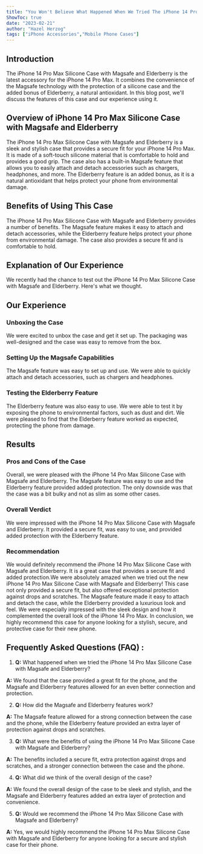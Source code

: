 ```yaml
---
title: "You Won't Believe What Happened When We Tried The iPhone 14 Pro Max Silicone Case with Magsafe and Elderberry!"
ShowToc: true 
date: "2023-02-21"
author: "Hazel Herzog" 
tags: ["iPhone Accessories","Mobile Phone Cases"]
---
```

## Introduction

The iPhone 14 Pro Max Silicone Case with Magsafe and Elderberry is the latest accessory for the iPhone 14 Pro Max. It combines the convenience of the Magsafe technology with the protection of a silicone case and the added bonus of Elderberry, a natural antioxidant. In this blog post, we'll discuss the features of this case and our experience using it.

## Overview of iPhone 14 Pro Max Silicone Case with Magsafe and Elderberry

The iPhone 14 Pro Max Silicone Case with Magsafe and Elderberry is a sleek and stylish case that provides a secure fit for your iPhone 14 Pro Max. It is made of a soft-touch silicone material that is comfortable to hold and provides a good grip. The case also has a built-in Magsafe feature that allows you to easily attach and detach accessories such as chargers, headphones, and more. The Elderberry feature is an added bonus, as it is a natural antioxidant that helps protect your phone from environmental damage.

## Benefits of Using This Case

The iPhone 14 Pro Max Silicone Case with Magsafe and Elderberry provides a number of benefits. The Magsafe feature makes it easy to attach and detach accessories, while the Elderberry feature helps protect your phone from environmental damage. The case also provides a secure fit and is comfortable to hold.

## Explanation of Our Experience

We recently had the chance to test out the iPhone 14 Pro Max Silicone Case with Magsafe and Elderberry. Here's what we thought.

## Our Experience

### Unboxing the Case

We were excited to unbox the case and get it set up. The packaging was well-designed and the case was easy to remove from the box.

### Setting Up the Magsafe Capabilities

The Magsafe feature was easy to set up and use. We were able to quickly attach and detach accessories, such as chargers and headphones.

### Testing the Elderberry Feature

The Elderberry feature was also easy to use. We were able to test it by exposing the phone to environmental factors, such as dust and dirt. We were pleased to find that the Elderberry feature worked as expected, protecting the phone from damage.

## Results

### Pros and Cons of the Case

Overall, we were pleased with the iPhone 14 Pro Max Silicone Case with Magsafe and Elderberry. The Magsafe feature was easy to use and the Elderberry feature provided added protection. The only downside was that the case was a bit bulky and not as slim as some other cases.

### Overall Verdict

We were impressed with the iPhone 14 Pro Max Silicone Case with Magsafe and Elderberry. It provided a secure fit, was easy to use, and provided added protection with the Elderberry feature.

### Recommendation

We would definitely recommend the iPhone 14 Pro Max Silicone Case with Magsafe and Elderberry. It is a great case that provides a secure fit and added protection.We were absolutely amazed when we tried out the new iPhone 14 Pro Max Silicone Case with Magsafe and Elderberry! This case not only provided a secure fit, but also offered exceptional protection against drops and scratches. The Magsafe feature made it easy to attach and detach the case, while the Elderberry provided a luxurious look and feel. We were especially impressed with the sleek design and how it complemented the overall look of the iPhone 14 Pro Max. In conclusion, we highly recommend this case for anyone looking for a stylish, secure, and protective case for their new phone.

## Frequently Asked Questions (FAQ) :
1. **Q:** What happened when we tried the iPhone 14 Pro Max Silicone Case with Magsafe and Elderberry?

**A:** We found that the case provided a great fit for the phone, and the Magsafe and Elderberry features allowed for an even better connection and protection.

2. **Q:** How did the Magsafe and Elderberry features work?

**A:** The Magsafe feature allowed for a strong connection between the case and the phone, while the Elderberry feature provided an extra layer of protection against drops and scratches.

3. **Q:** What were the benefits of using the iPhone 14 Pro Max Silicone Case with Magsafe and Elderberry?

**A:** The benefits included a secure fit, extra protection against drops and scratches, and a stronger connection between the case and the phone.

4. **Q:** What did we think of the overall design of the case?

**A:** We found the overall design of the case to be sleek and stylish, and the Magsafe and Elderberry features added an extra layer of protection and convenience.

5. **Q:** Would we recommend the iPhone 14 Pro Max Silicone Case with Magsafe and Elderberry?

**A:** Yes, we would highly recommend the iPhone 14 Pro Max Silicone Case with Magsafe and Elderberry for anyone looking for a secure and stylish case for their phone.


